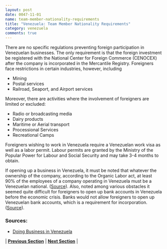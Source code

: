 ```yaml
---
layout: post
date: 0047-11-01
name: team-member-nationality-requirements
title: "Venezuela: Team Member Nationality Requirements"
category: venezuela
comments: true
---
```

There are no specific regulations preventing foreign participation in Venezuelan businesses. The only requirement is that the foreign investment be registered with the National Center for Foreign Commerce (CENOCEX) after the company is incorporated in the Mercantile Registry. Foreigners face restrictions in certain industries, however, including
* Mining
* Postal services
* Railroad, Seaport, and Airport services

Moreover, there are activities where the involvement of foreigners are limited or excluded:
* Radio or broadcasting media
* Dairy products
* Maritime or Aerial transport
* Processional Services
* Recreational Camps 

Foreigners wishing to work in Venezuela require a Venezuelan work visa as well as a labor permit. Labour permits are granted by the Ministry of the Popular Power for Labour and Social Security and may take 3-4 months to obtain. 

If opening up a business in Venezuela, it must be noted that whatever the ownership of the company, according to the Organic Labor act, at least 90% of the employees of a company operating in Venezuela must be a Venezuelan national. ([Source](http://www.uhy.com/wp-content/uploads/Doing-Business-in-Venezuela-new.pdf)). Also, noted among various obstacles it seemed quite difficult for foreigners to open up bank accounts in Venezuela before the economic crisis. Banks would not allow foreigners to open up Venezuelan bank accounts, which is a requirement for incorporation. ([Source](http://www.expat.com/forum/viewtopic.php?id=308647)). 

### Sources:
- [Doing Business in Venezuela](http://www.uhy.com/wp-content/uploads/Doing-Business-in-Venezuela-new.pdf)


| **[Previous Section]( https://neo-project.github.io/global-blockchain-compliance-hub//venezuela/venezuela-registry-requirements.html)** | **[Next Section]( https://neo-project.github.io/global-blockchain-compliance-hub//venezuela/venezuela-tax-and-auditing-requirements.html)** |
